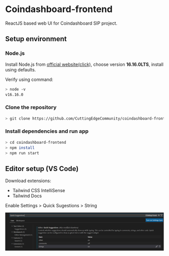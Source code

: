 # Coindashboard-frontend

ReactJS based web UI for Coindashboard SIP project.

## Setup environment
### Node.js
Install Node.js from [official website(click)](https://nodejs.org/en/), choose version **16.16.0LTS**,
install using defaults.

Verify using command:
```bash
> node -v
v16.16.0
```

### Clone the repository
```bash
> git clone https://github.com/CuttingEdgeCommunity/coindashboard-frontend
```

### Install dependencies and run app
```bash
> cd coindashboard-frontend
> npm install
> npm run start
```
## Editor setup (VS Code)

Download extensions:
* Tailwind CSS IntelliSense
* Tailwind Docs

Enable Settings > Quick Sugestions > String

![quickSuggestions](./readme_resources/quickSuggestions.png)